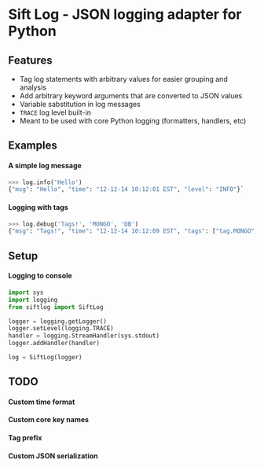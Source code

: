 Sift Log - JSON logging adapter for Python
===============

## Features
* Tag log statements with arbitrary values for easier grouping and analysis
* Add arbitrary keyword arguments that are converted to JSON values
* Variable sabstitution in log messages
* `TRACE` log level built-in
* Meant to be used with core Python logging (formatters, handlers, etc)
 
## Examples
#### A simple log message
```python
>>> log.info('Hello')
{"msg": "Hello", "time": "12-12-14 10:12:01 EST", "level": "INFO"}`
```
#### Logging with tags
```python
>>> log.debug('Tags!', 'MONGO', 'DB')
{"msg": "Tags!", "time": "12-12-14 10:12:09 EST", "tags": ["tag.MONGO", "tag.DB"], "level": "DEBUG"}
```

## Setup
#### Logging to console
```python
import sys
import logging
from siftlog import SiftLog

logger = logging.getLogger()
logger.setLevel(logging.TRACE)
handler = logging.StreamHandler(sys.stdout)
logger.addHandler(handler)

log = SiftLog(logger)
```

## TODO
#### Custom time format

#### Custom core key names

#### Tag prefix

#### Custom JSON serialization


